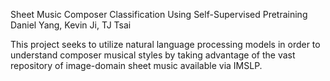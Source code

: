 Sheet Music Composer Classification Using Self-Supervised Pretraining
Daniel Yang, Kevin Ji, TJ Tsai


This project seeks to utilize natural language processing models in order to understand composer musical styles by taking advantage of the vast repository of image-domain sheet music available via IMSLP.

